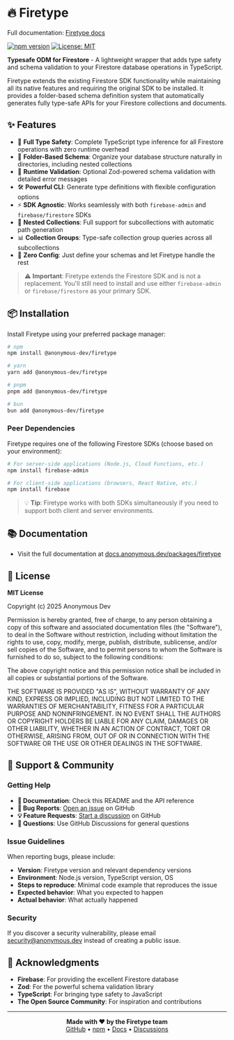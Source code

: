 # 🔥 Firetype

Full documentation: [Firetype docs](https://docs.anonymous.dev/packages/firetype)

[![npm version](https://badge.fury.io/js/%40anonymous-dev%2Ffiretype.svg)](https://badge.fury.io/js/%40anonymous-dev%2Ffiretype)
[![License: MIT](https://img.shields.io/badge/License-MIT-yellow.svg)](https://opensource.org/licenses/MIT)

**Typesafe ODM for Firestore** - A lightweight wrapper that adds type safety and schema validation to your Firestore database operations in TypeScript.

Firetype extends the existing Firestore SDK functionality while maintaining all its native features and requiring the original SDK to be installed. It provides a folder-based schema definition system that automatically generates fully type-safe APIs for your Firestore collections and documents.

## ✨ Features

- 🎯 **Full Type Safety**: Complete TypeScript type inference for all Firestore operations with zero runtime overhead
- 📁 **Folder-Based Schema**: Organize your database structure naturally in directories, including nested collections
- 🔄 **Runtime Validation**: Optional Zod-powered schema validation with detailed error messages
- 🛠️ **Powerful CLI**: Generate type definitions with flexible configuration options
- ⚡ **SDK Agnostic**: Works seamlessly with both `firebase-admin` and `firebase/firestore` SDKs
- 🔗 **Nested Collections**: Full support for subcollections with automatic path generation
- 📊 **Collection Groups**: Type-safe collection group queries across all subcollections
- 🎨 **Zero Config**: Just define your schemas and let Firetype handle the rest

> ⚠️ **Important**: Firetype extends the Firestore SDK and is not a replacement. You'll still need to install and use either `firebase-admin` or `firebase/firestore` as your primary SDK.

## 📦 Installation

Install Firetype using your preferred package manager:

```bash
# npm
npm install @anonymous-dev/firetype

# yarn
yarn add @anonymous-dev/firetype

# pnpm
pnpm add @anonymous-dev/firetype

# bun
bun add @anonymous-dev/firetype
```

### Peer Dependencies

Firetype requires one of the following Firestore SDKs (choose based on your environment):

```bash
# For server-side applications (Node.js, Cloud Functions, etc.)
npm install firebase-admin

# For client-side applications (browsers, React Native, etc.)
npm install firebase
```

> 💡 **Tip**: Firetype works with both SDKs simultaneously if you need to support both client and server environments.

## 📚 Documentation

- Visit the full documentation at [docs.anonymous.dev/packages/firetype](https://docs.anonymous.dev/packages/firetype)

## 📄 License

**MIT License**

Copyright (c) 2025 Anonymous Dev

Permission is hereby granted, free of charge, to any person obtaining a copy of this software and associated documentation files (the "Software"), to deal in the Software without restriction, including without limitation the rights to use, copy, modify, merge, publish, distribute, sublicense, and/or sell copies of the Software, and to permit persons to whom the Software is furnished to do so, subject to the following conditions:

The above copyright notice and this permission notice shall be included in all copies or substantial portions of the Software.

THE SOFTWARE IS PROVIDED "AS IS", WITHOUT WARRANTY OF ANY KIND, EXPRESS OR IMPLIED, INCLUDING BUT NOT LIMITED TO THE WARRANTIES OF MERCHANTABILITY, FITNESS FOR A PARTICULAR PURPOSE AND NONINFRINGEMENT. IN NO EVENT SHALL THE AUTHORS OR COPYRIGHT HOLDERS BE LIABLE FOR ANY CLAIM, DAMAGES OR OTHER LIABILITY, WHETHER IN AN ACTION OF CONTRACT, TORT OR OTHERWISE, ARISING FROM, OUT OF OR IN CONNECTION WITH THE SOFTWARE OR THE USE OR OTHER DEALINGS IN THE SOFTWARE.

## 💬 Support & Community

### Getting Help

- **📖 Documentation**: Check this README and the API reference
- **🐛 Bug Reports**: [Open an issue](https://github.com/anonymous-dev/firetype/issues) on GitHub
- **💡 Feature Requests**: [Start a discussion](https://github.com/anonymous-dev/firetype/discussions) on GitHub
- **💬 Questions**: Use GitHub Discussions for general questions

### Issue Guidelines

When reporting bugs, please include:

- **Version**: Firetype version and relevant dependency versions
- **Environment**: Node.js version, TypeScript version, OS
- **Steps to reproduce**: Minimal code example that reproduces the issue
- **Expected behavior**: What you expected to happen
- **Actual behavior**: What actually happened

### Security

If you discover a security vulnerability, please email security@anonymous.dev instead of creating a public issue.

## 🙏 Acknowledgments

- **Firebase**: For providing the excellent Firestore database
- **Zod**: For the powerful schema validation library
- **TypeScript**: For bringing type safety to JavaScript
- **The Open Source Community**: For inspiration and contributions

---

<p align="center">
  <strong>Made with ❤️ by the Firetype team</strong><br>
  <a href="https://github.com/anonymous-dev/firetype">GitHub</a> •
  <a href="https://www.npmjs.com/package/@anonymous-dev/firetype">npm</a> •
  <a href="https://docs.anonymous.dev/packages/firetype">Docs</a> •
  <a href="https://github.com/anonymous-dev/firetype/discussions">Discussions</a>
</p>
